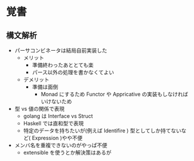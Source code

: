 # 覚書

## 構文解析

- パーサコンビネータは結局自前実装した
    - メリット
        - 準備終わったあととても楽
        - パース以外の処理を書かなくてよい
    - デメリット
        - 準備は面倒
            - Monad にするため Functor や Appricative の実装もしなければいけないため
- 型 vs 値の関係で表現
    - golang  は Interface vs Struct
    - Haskell では直和型で表現
    - 特定のデータを持ちたいが(例えば Identifire ) 型としてしか持てないなど( Expression )やや不便
- メンバ名を重複できないのがやっぱ不便
    - extensible を使うとか解決策はあるが
